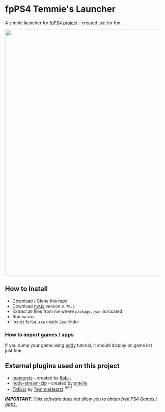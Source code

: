 # fpPS4 Temmie's Launcher
A simple launcher for <a href="https://github.com/red-prig/fpPS4/">fpPS4 project</a> - created just for fun.

<p align="center">
<img src="https://pbs.twimg.com/media/Fkt3QiDXgAAoPTy?format=jpg&name=large" width="800">
</p>

## How to install
- Download / Clone this repo
- Download <a href="https://dl.nwjs.io/v0.70.1/nwjs-v0.70.1-win-x64.zip">nw.js</a> version <code>0.70.1</code>
- Extract all files from nw where <code>package.json</code> is located
- Run <code>nw.exe</code>
- Insert <code>fpPS4.exe</code> inside <code>Emu</code> folder

### How to import games / apps
If you dump your game using <a href="https://cdn.discordapp.com/attachments/1055964700602544169/1055965069986517032/How_to_Setup_fpPs4_emulator.pdf">addy</a> tutorial, it should display on game list just fine.

## External plugins used on this project
- <a href="https://github.com/rob--/memoryjs">memoryjs</a> - created by <a href="https://github.com/rob--">Rob-- </a>
- <a href="https://github.com/antelle/node-stream-zip">node-stream-zip</a> - created by <a href="https://github.com/antelle">antelle</a>
- <a href="https://github.com/temmieheartz/TMS.js">TMS.js</a> by <a href="https://github.com/temmieheartz/">TemmieHeartz</a> <sup><i>(Hi!)</i></sup>

<u><i><b>IMPORTANT</b>: This software does not allow you to obtain free PS4 Games / Apps.</i></u>